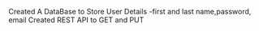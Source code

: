 Created A DataBase to Store User Details -first and last name,password, email
Created REST API to GET and PUT 
